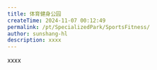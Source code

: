 ```yaml
---
title: 体育健身公园
createTime: 2024-11-07 00:12:49
permalink: /pt/SpecializedPark/SportsFitness/
author: sunshang-hl
description: xxxx
---
```


xxxx